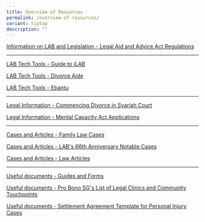```yaml
---
title: Overview of Resources
permalink: /overview-of-resources/
variant: tiptap
description: ""
---
```

<p><a href="https://lab.mlaw.gov.sg/resources/legal-aid-advice-act-regulations/" rel="noopener noreferrer nofollow" target="_blank">Information on LAB and Legislation - Legal Aid and Advice Act Regulations</a>
</p>
<hr>
<p><a href="https://lab.mlaw.gov.sg/resources/guide-to-ilab/" rel="noopener noreferrer nofollow" target="_blank">LAB Tech Tools - Guide to iLAB</a>
</p>
<p><a href="https://lab.mlaw.gov.sg/resources/divorce-aide-lab-matrimonial-asset-division-estimator/" rel="noopener noreferrer nofollow" target="_blank">LAB Tech Tools - Divorce Aide</a>
</p>
<p><a href="https://lab.mlaw.gov.sg/resources/ebantu-syariah-court-originating-documents-guidance-tool/" rel="noopener noreferrer nofollow" target="_blank">LAB Tech Tools - Ebantu</a>
</p>
<hr>
<p><a href="https://lab.mlaw.gov.sg/resources/commencing-divorce-in-the-syariah-court/" rel="noopener noreferrer nofollow" target="_blank">Legal Information - Commencing Divorce in Syariah Court</a>
</p>
<p><a href="https://lab.mlaw.gov.sg/resources/mental-capacity-act-applications/" rel="noopener noreferrer nofollow" target="_blank">Legal Information - Mental Capacity Act Applications</a>
</p>
<hr>
<p><a href="https://lab.mlaw.gov.sg/resources/family-law-cases/" rel="noopener noreferrer nofollow" target="_blank">Cases and Articles - Family Law Cases</a>
</p>
<p><a href="https://lab.mlaw.gov.sg/notable-reported-cases-66th-lab-anniversary-newsletter/" rel="noopener noreferrer nofollow" target="_blank">Cases and Articles - LAB's 66th Anniversary Notable Cases</a>
</p>
<p><a href="https://lab.mlaw.gov.sg/resources/law-articles/" rel="noopener noreferrer nofollow" target="_blank">Cases and Articles - Law Articles</a>
</p>
<hr>
<p><a href="https://lab.mlaw.gov.sg/resources/guides-forms/" rel="noopener noreferrer nofollow" target="_blank">Useful documents - Guides and Forms</a>
</p>
<p><a href="https://lab.mlaw.gov.sg/resources/pro-bono-sg-list-of-legal-clinics-and-community-touchpoints/" rel="noopener noreferrer nofollow" target="_blank">Useful documents - Pro Bono SG's List of Legal Clinics and Community Touchpoints</a>
</p>
<p><a href="https://lab.mlaw.gov.sg/settlement-agreement-template-for-general-personal-injury-cases/" rel="noopener nofollow" target="_blank">Useful documents - Settlement Agreement Template for Personal Injury Cases</a>
</p>